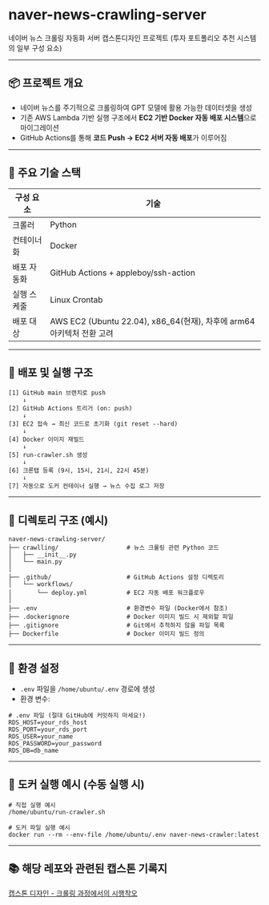 # naver-news-crawling-server

네이버 뉴스 크롤링 자동화 서버
캡스톤디자인 프로젝트 (투자 포트폴리오 추천 시스템의 일부 구성 요소)

---

## 📦 프로젝트 개요

- 네이버 뉴스를 주기적으로 크롤링하여 GPT 모델에 활용 가능한 데이터셋을 생성
- 기존 AWS Lambda 기반 실행 구조에서 **EC2 기반 Docker 자동 배포 시스템**으로 마이그레이션
- GitHub Actions를 통해 **코드 Push → EC2 서버 자동 배포**가 이루어짐

---


## 🚀 주요 기술 스택

| 구성 요소 | 기술 |
|-----------|------|
| 크롤러 | Python |
| 컨테이너화 | Docker |
| 배포 자동화 | GitHub Actions + appleboy/ssh-action |
| 실행 스케줄 | Linux Crontab |
| 배포 대상 | AWS EC2 (Ubuntu 22.04), x86_64(현재), 차후에 arm64 아키텍처 전환 고려 |

---

## 🔁 배포 및 실행 구조

```plaintext
[1] GitHub main 브랜치로 push
    ↓
[2] GitHub Actions 트리거 (on: push)
    ↓
[3] EC2 접속 → 최신 코드로 초기화 (git reset --hard)
    ↓
[4] Docker 이미지 재빌드
    ↓
[5] run-crawler.sh 생성
    ↓
[6] 크론탭 등록 (9시, 15시, 21시, 22시 45분)
    ↓
[7] 자동으로 도커 컨테이너 실행 → 뉴스 수집 로그 저장
```

---

## 📂 디렉토리 구조 (예시)

```plaintext
naver-news-crawling-server/
├── crawlling/                   # 뉴스 크롤링 관련 Python 코드
│   ├── __init__.py
│   └── main.py
│
├── .github/                     # GitHub Actions 설정 디렉토리
│   └── workflows/
│       └── deploy.yml           # EC2 자동 배포 워크플로우
│
├── .env                         # 환경변수 파일 (Docker에서 참조)
├── .dockerignore                # Docker 이미지 빌드 시 제외할 파일
├── .gitignore                   # Git에서 추적하지 않을 파일 목록
├── Dockerfile                   # Docker 이미지 빌드 정의
```

---

## 🔧 환경 설정

- `.env` 파일을 `/home/ubuntu/.env` 경로에 생성
- 환경 변수:
```plaintext
# .env 파일 (절대 GitHub에 커밋하지 마세요!)
RDS_HOST=your_rds_host
RDS_PORT=your_rds_port
RDS_USER=your_name
RDS_PASSWORD=your_password
RDS_DB=db_name
```

---

## 🐳 도커 실행 예시 (수동 실행 시)

```plaintext
# 직접 실행 예시
/home/ubuntu/run-crawler.sh

# 도커 파일 실행 예시
docker run --rm --env-file /home/ubuntu/.env naver-news-crawler:latest
```

---

## 📚 해당 레포와 관련된 캡스톤 기록지

[캡스톤 디자인 - 크롤링 과정에서의 시행착오](https://mewing-jellyfish-e7d.notion.site/1c4e3b008f2e80a3aba9d51c830ba80f?v=1c4e3b008f2e80d4a047000c77106d46)
